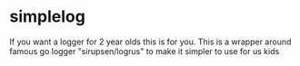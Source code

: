 # simplelog
If you want a logger for 2 year olds this is for you.
This is a wrapper around famous go logger "sirupsen/logrus" to make it simpler to use for us kids

